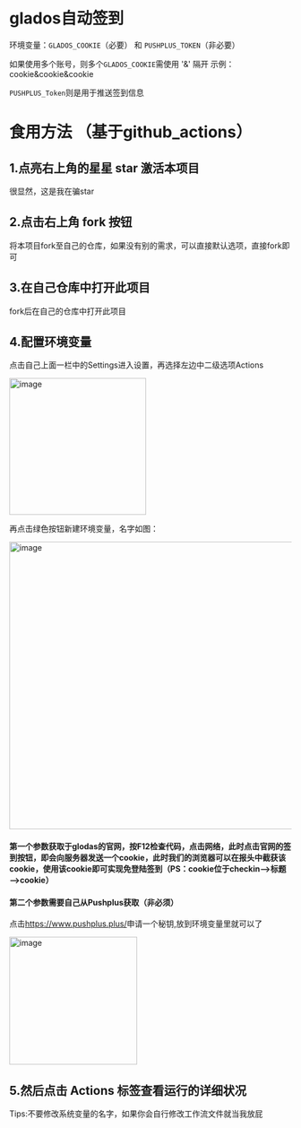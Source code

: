 # glados自动签到

环境变量：`GLADOS_COOKIE`（必要） 和 `PUSHPLUS_TOKEN`（非必要）

如果使用多个账号，则多个`GLADOS_COOKIE`需使用 '&' 隔开
  示例：cookie&cookie&cookie

 `PUSHPLUS_Token`则是用于推送签到信息


# 食用方法 （基于github_actions）
## 1.点亮右上角的星星 **star** 激活本项目 

很显然，这是我在骗star

## 2.点击右上角 **fork** 按钮 

将本项目fork至自己的仓库，如果没有别的需求，可以直接默认选项，直接fork即可
 
## 3.在自己仓库中打开此项目

fork后在自己的仓库中打开此项目
  
## 4.配置环境变量

点击自己上面一栏中的Settings进入设置，再选择左边中二级选项Actions

<img width="244" alt="image" src="https://github.com/Alter-Liu/glados_auto/assets/91472748/b6d64c40-aeb1-40ee-a468-3d67e695f7b3">

再点击绿色按钮新建环境变量，名字如图：

<img width="513" alt="image" src="https://github.com/Alter-Liu/glados_auto/assets/91472748/afad468b-d1a0-4581-90a5-a0def29a2906">

#### 第一个参数获取于glodas的官网，按F12检查代码，点击网络，此时点击官网的签到按钮，即会向服务器发送一个cookie，此时我们的浏览器可以在报头中截获该cookie，使用该cookie即可实现免登陆签到（PS：cookie位于checkin——>标题——>cookie）

#### 第二个参数需要自己从Pushplus获取（非必须）

点击<https://www.pushplus.plus/>申请一个秘钥,放到环境变量里就可以了

<img width="228" alt="image" src="https://github.com/Alter-Liu/glados_auto/assets/91472748/596c0e72-35e4-4eea-927a-4d4d2a056fb7">



## 5.然后点击 Actions 标签查看运行的详细状况
 
Tips:不要修改系统变量的名字，如果你会自行修改工作流文件就当我放屁
